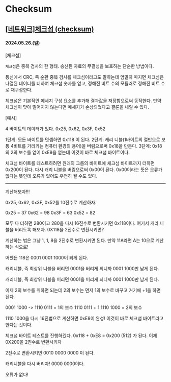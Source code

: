 # Checksum

## [[네트워크]체크섬 (checksum)](https://hojak99.tistory.com/246)

#### 2024.05.26.(일)

[체크섬]

`체크섬`은 중복 검사의 한 형태. 송신된 자료의 무결성을 보호하는 단순한 방법이다.

통신에서 CRC, 즉 순환 중복 검사를 체크섬이라고도 말하는데 엄밀히 따지면 체크섬은 나열된 데이터를 더하여 체크섬 숫자를 얻고, 정해진 비트 수의 모듈러로 정해진 비트 수로 재구성한다.

체크섬은 기본적인 메세지 구성 요소를 추가해 결과값을 저장함으로써 동작한다. 만약 체크섬이 맞아 떨어지지 않는다면 메세지가 손상되었다고 결론을 내릴 수 있다.

[예시]

4 바이트의 데이터가 있다. 0x25, 0x62, 0x3F, 0x52

1단계: 모든 바이트를 덧셈하면 0x118 이 된다.
2단계: 캐리 니블(1바이트의 절반으로 보통 4비트를 가리키는 컴퓨터 환경의 용어)을 버림으로써 0x18을 만든다.
3단계: 0x18의 2의 보수를 얻어 0xE8을 얻는데 이것이 바로 체크섬 바이트이다.

체크섬 바이트를 테스트하려면 원래의 그룹의 바이트에 체크섬 바이트까지 더하면 0x200이 된다.
다시 캐리 니블을 버림으로써 0x00이 된다. 0x00이라는 뜻은 오류가 없다는 뜻인데 오류가 있어도 우연히 될 수도 있다.

---

계산해보자!!!

0x25, 0x62, 0x3F, 0x52를 10진수로 계산하자.

0x25 = 37
0x62 = 98
0x3F = 63
0x52 = 82

모두 다 더하면 280이고 280을 다시 16진수로 변환시키면 0x118이다.
여기서 캐리 니블을 버리도록 해보자. 0X118을 2진수로 변환시키면?

계산하는 법은 그냥 1, 1, 8을 2진수로 변환시키면 된다. 만약 11A라면 A는 10으로 계산하는 식으로!

어쨌든 118은 0001 0001 1000이 되게 된다.

캐리니블, 즉 최상위 니블을 버리면 0001을 버리게 되니까 0001 1000만 남게 된다.

캐리니블, 즉 최상위 니블을 버리면 0001을 버리게 되니까 0001 1000만 남게 된다.

이제 2의 보수를 취하면 되는데 2의 보수는 먼저 1의 보수로 바꾸고 거기에 +1을 하면 된다.

0001 1000 -> 1110 0111 = 1의 보수
1110 0111 + 1 1110 1000 = 2의 보수

1110 1000을 다시 16진법으로 계산하면 0xE8이 완성! 이것이 바로 체크섬 바이트라고 한다는 것이다.

체크섬 바이트 테스트를 진행하겠다.
0x118 + 0xE8 = 0x200 (512) 가 된다. 이제 0X200을 2진수로 변환시키자

2진수로 변환시키면 0010 0000 0000 이 된다.

캐리니블을 다시 버리자!
0000 0000이다.

오류가 없다!
